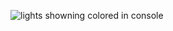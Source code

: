﻿![lights showning colored in console](https://github.com/nastajus/cs-algorithms/cs-events-vehicles/raw/master/console-sample0.png "lights showning colored in console")

